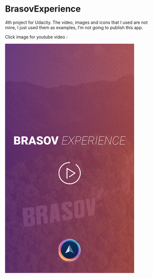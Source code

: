 # BrasovExperience
4th project for Udacity.
The video, images and icons that I used are not mine, I just used them as examples, I’m not going to publish this app.

Click image for youtube video :

[![Youtube Video](screen/Screenshot_2018-01-22-11-09-54.png)](https://www.youtube.com/watch?v=xNSTyY7jI1E&feature=youtu.be)

